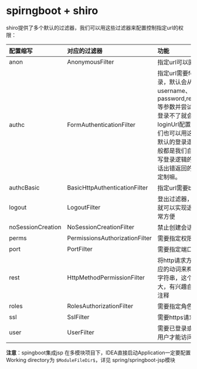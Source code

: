 # spirngboot + shiro

shiro提供了多个默认的过滤器，我们可以用这些过滤器来配置控制指定url的权限：

| 配置缩写 | 对应的过滤器 | 功能 |
| :---- | :---- | :---- |
| anon | AnonymousFilter | 指定url可以匿名访问 |
| authc | FormAuthenticationFilter | 指定url需要form表单登录，默认会从请求中获取username、password,rememberMe等参数并尝试登录，如果登录不了就会跳转到loginUrl配置的路径。我们也可以用这个过滤器做默认的登录逻辑，但是一般都是我们自己在控制器写登录逻辑的，自己写的话出错返回的信息都可以定制嘛。 |
| authcBasic | BasicHttpAuthenticationFilter | 指定url需要basic登录 |
| logout | LogoutFilter | 登出过滤器，配置指定url就可以实现退出功能，非常方便 |
| noSessionCreation | NoSessionCreationFilter | 禁止创建会话 |
| perms | PermissionsAuthorizationFilter | 需要指定权限才能访问 |
| port | PortFilter | 需要指定端口才能访问 |
| rest | HttpMethodPermissionFilter | 将http请求方法转化成相应的动词来构造一个权限字符串，这个感觉意义不大，有兴趣自己看源码的注释 |
| roles | RolesAuthorizationFilter | 需要指定角色才能访问 |
| ssl | SslFilter | 需要https请求才能访问 |
| user | UserFilter | 需要已登录或“记住我”的用户才能访问 |



**注意**：spingboot集成jsp 在多模块项目下，IDEA直接启动Application一定要配置 Working directory为 `$ModuleFileDir$`，详见 spring/springboot-jsp模块

